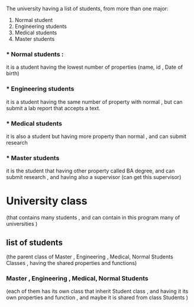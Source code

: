 
The university having a list of students, from more than one major:
1. Normal student
2. Engineering students
3. Medical students
4. Master students

### * Normal students :
it is a student having the lowest number of properties (name, id , Date of birth)

### * Engineering students
it is a student having the same number of property with normal , but can submit a lab report that accepts a text.

### * Medical students
it is also a student but having more property than normal , and can submit research

### * Master students
it is the student that having other property called BA degree, and can submit research , and having also a supervisor (can get this supervisor)

# University class 
(that contains many students , and can contain in this program many of universities )
## list of students 
(the parent class of Master , Engineering , Medical, Normal Students Classes , having the shared properties and functions)
### Master , Engineering , Medical, Normal Students 
(each of them has its own class that inherit Student class , and having it its own properties and function , and maybe it is shared from class Students )


